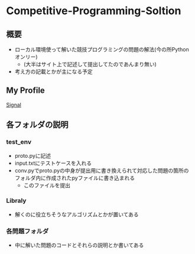# Competitive-Programming-Soltion

## 概要

- ローカル環境使って解いた競技プログラミングの問題の解法(今の所Pythonオンリー)
  - (大半はサイト上で記述して提出してたのであんまり無い)
- 考え方の記載とかが主になる予定

## My Profile

[Signal](https://kenkoooo.com/atcoder/?user=Signal&rivals=&kind=category#/user/Signal)

## 各フォルダの説明

### test_env

- proto.pyに記述
- input.txtにテストケースを入れる
- conv.pyでproto.pyの中身が提出用に書き換えられて対応した問題の箇所のフォルダ内に作成されたpyファイルに書き込まれる
  - このファイルを提出

### Libraly

- 解くのに役立ちそうなアルゴリズムとかが置いてある

### 各問題フォルダ

- 中に解いた問題のコードとそれらの説明とか書いてある
